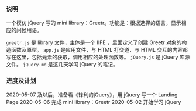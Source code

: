  ### 说明

一个模仿 jQuery 写的 mini library：Greetr。功能是：根据选择的语言，显示相应的问候用语。

`greetr.js` 是 library 文件，主体是一个 IIFE ，里面定义了创建 Greetr 对象的构造函数及原型。
`app.js` 是应用文件，与 HTML 打交道，与 HTML 交互的内容都写在这里，包括元素的获取，调用相应的处理函数等。
`jQuery.js` 是 jQuery 库源文件。
`jQuery.md` 是这几天学习 jQuery 的笔记。

### 进度及计划
2020-05-07 及以后，准备看《锋利的jQuery》，用 jQuery 写一个 Landing Page
2020-05-06 完成 mini library：Greetr
2020-05-02 开始学习 jQuery


